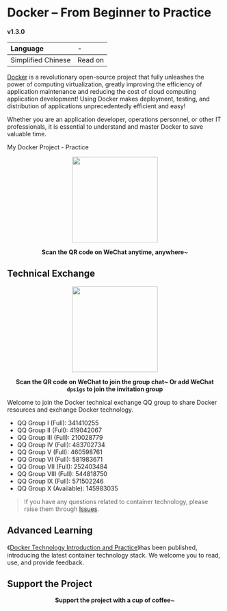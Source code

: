 # Docker – From Beginner to Practice

**v1.3.0**

| Language | - |
| :------- | :--- |
| Simplified Chinese | Read on |

[Docker](https://www.docker.com) is a revolutionary open-source project that fully unleashes the power of computing virtualization, greatly improving the efficiency of application maintenance and reducing the cost of cloud computing application development! Using Docker makes deployment, testing, and distribution of applications unprecedentedly efficient and easy!

Whether you are an application developer, operations personnel, or other IT professionals, it is essential to understand and master Docker to save valuable time.

My Docker Project - Practice
<p align="center">
<img width="200" src="https://docker_practice.gitee.io/pic/dp-wechat-miniprogram.jpg">
</p>

<p align="center"><strong>Scan the QR code on WeChat anytime, anywhere~</strong></p>

## Technical Exchange

<p align="center">
<img width="200" src="https://docker_practice.gitee.io/pic/dpsig-wechat.jpg">
</p>

<p align="center"><strong>Scan the QR code on WeChat to join the group chat~ Or add WeChat <code>dpsigs</code> to join the invitation group</strong></p>

Welcome to join the Docker technical exchange QQ group to share Docker resources and exchange Docker technology.

* QQ Group I (Full): 341410255
* QQ Group II (Full): 419042067
* QQ Group III (Full): 210028779
* QQ Group IV (Full): 483702734
* QQ Group V (Full): 460598761
* QQ Group VI (Full): 581983671
* QQ Group VII (Full): 252403484
* QQ Group VIII (Full): 544818750
* QQ Group IX (Full): 571502246
* QQ Group X (Available): 145983035

>If you have any questions related to container technology, please raise them through [Issues](https://github.com/yeasy/docker_practice/issues/new/choose).

## Advanced Learning

《[Docker Technology Introduction and Practice][1]》has been published, introducing the latest container technology stack. We welcome you to read, use, and provide feedback.



## Support the Project



<p align="center"><strong>Support the project with a cup of coffee~</strong></p>

[1]: https://union-click.jd.com/jdc?e=&p=JF8AANADIgZlGF0VAxUDVBJdHDISBFAfWRcCGzcRRANLXSJeEF4aVwkMGQ1eD0kdSVJKSQVJHBIEUB9ZFwIbGAxeB0gyS34PbFlHVHNkI0MQEAoIcSxyBWFLRAtZK1olABYHXR9eHAoQN2UbXCVQfN_jrYOwsw7T_5SOnZUiBmUbXBYBFwBVG14UBBAAZRxbHDJJUjscCEEHEQ4FSA4VBhBQZStrFjIiN1UrWCVAfARQT1gQA0cFAEwOEAcRDlMTDEALQAFTEwwRUhMAUR1cJQATBlES
